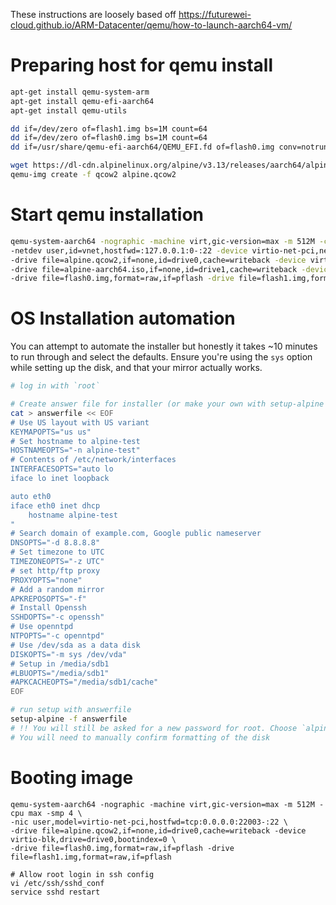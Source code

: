 These instructions are loosely based off https://futurewei-cloud.github.io/ARM-Datacenter/qemu/how-to-launch-aarch64-vm/
# Preparing host for qemu install

```sh
apt-get install qemu-system-arm
apt-get install qemu-efi-aarch64
apt-get install qemu-utils
```

```bash
dd if=/dev/zero of=flash1.img bs=1M count=64
dd if=/dev/zero of=flash0.img bs=1M count=64
dd if=/usr/share/qemu-efi-aarch64/QEMU_EFI.fd of=flash0.img conv=notrunc

wget https://dl-cdn.alpinelinux.org/alpine/v3.13/releases/aarch64/alpine-virt-3.13.5-aarch64.iso -O alpine-aarch64.iso
qemu-img create -f qcow2 alpine.qcow2

```

# Start qemu installation

```bash
qemu-system-aarch64 -nographic -machine virt,gic-version=max -m 512M -cpu max -smp 4 \
-netdev user,id=vnet,hostfwd=:127.0.0.1:0-:22 -device virtio-net-pci,netdev=vnet \
-drive file=alpine.qcow2,if=none,id=drive0,cache=writeback -device virtio-blk,drive=drive0,bootindex=0 \
-drive file=alpine-aarch64.iso,if=none,id=drive1,cache=writeback -device virtio-blk,drive=drive1,bootindex=1 \
-drive file=flash0.img,format=raw,if=pflash -drive file=flash1.img,format=raw,if=pflash 
```

# OS Installation automation
You can attempt to automate the installer but honestly it takes ~10 minutes to run through and select the defaults. Ensure you're using the `sys` option while setting up the disk, and that your mirror actually works.
```bash
# log in with `root`

# Create answer file for installer (or make your own with setup-alpine -c answerfile)
cat > answerfile << EOF
# Use US layout with US variant
KEYMAPOPTS="us us"
# Set hostname to alpine-test
HOSTNAMEOPTS="-n alpine-test"
# Contents of /etc/network/interfaces
INTERFACESOPTS="auto lo
iface lo inet loopback

auto eth0
iface eth0 inet dhcp
    hostname alpine-test
"
# Search domain of example.com, Google public nameserver
DNSOPTS="-d 8.8.8.8"
# Set timezone to UTC
TIMEZONEOPTS="-z UTC"
# set http/ftp proxy
PROXYOPTS="none"
# Add a random mirror
APKREPOSOPTS="-f"
# Install Openssh
SSHDOPTS="-c openssh"
# Use openntpd
NTPOPTS="-c openntpd"
# Use /dev/sda as a data disk
DISKOPTS="-m sys /dev/vda"
# Setup in /media/sdb1
#LBUOPTS="/media/sdb1"
#APKCACHEOPTS="/media/sdb1/cache"
EOF

# run setup with answerfile
setup-alpine -f answerfile
# !! You will still be asked for a new password for root. Choose `alpine`.
# You will need to manually confirm formatting of the disk
```


# Booting image
```
qemu-system-aarch64 -nographic -machine virt,gic-version=max -m 512M -cpu max -smp 4 \
-nic user,model=virtio-net-pci,hostfwd=tcp:0.0.0.0:22003-:22 \
-drive file=alpine.qcow2,if=none,id=drive0,cache=writeback -device virtio-blk,drive=drive0,bootindex=0 \
-drive file=flash0.img,format=raw,if=pflash -drive file=flash1.img,format=raw,if=pflash

# Allow root login in ssh config
vi /etc/ssh/sshd_conf
service sshd restart

```
